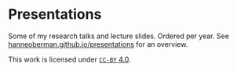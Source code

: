 # Presentations

Some of my research talks and lecture slides. Ordered per year. See [hanneoberman.github.io/presentations](https://hanneoberman.github.io/presentations) for an overview.

This work is licensed under [`CC-BY` 4.0](https://creativecommons.org/licenses/by/4.0/).